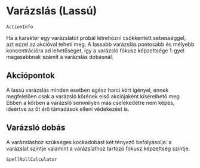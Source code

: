 # Varázslás (Lassú)

`ActionInfo`

Ha a karakter egy varázslatot próbál létrehozni csökkentett sebességgel, azt ezzel az akcióval teheti meg. A lassabb varázslás pontosabb és mélyebb koncentrációra ad lehetőséget, így a varázsló fókusz képzettsége 1-gyel magasabbnak számít a varázslás dobásnál.

## Akciópontok

A lassú varázslás minden esetben egész harci kört igényel, ennek megfelelően csak a varázsló körének első akciójaként kísérelhető meg. Ebben a körben a varázsló semmilyen más cselekedetre nem képes, ideértve az őt érő támadások elleni védekezést is.

## Varázsló dobás

A varázsláshoz szükséges kockadobást két tényező befolyásolja: a varázslat szintje valamint a varázslathoz tartozó fókusz képzettség szintje.

`SpellRollCalculator`